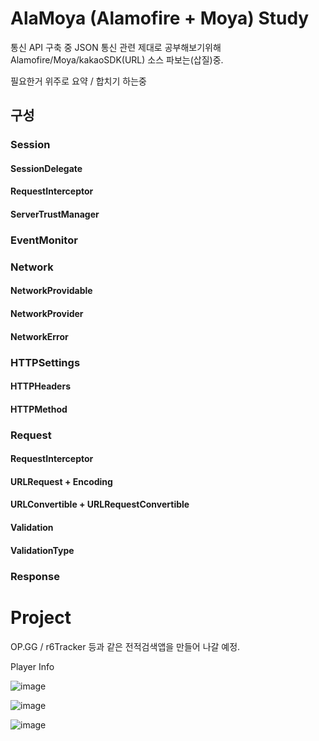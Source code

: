 # AlaMoya (Alamofire + Moya) Study

통신 API 구축 중 JSON 통신 관련 제대로 공부해보기위해 Alamofire/Moya/kakaoSDK(URL) 소스 파보는(삽질)중.

필요한거 위주로 요약 / 합치기 하는중

## 구성

### Session


#### SessionDelegate


#### RequestInterceptor


#### ServerTrustManager



### EventMonitor



### Network


#### NetworkProvidable


#### NetworkProvider


#### NetworkError


### HTTPSettings

#### HTTPHeaders

#### HTTPMethod




### Request


#### RequestInterceptor


#### URLRequest + Encoding


#### URLConvertible + URLRequestConvertible


#### Validation


#### ValidationType


### Response




# Project

OP.GG / r6Tracker 등과 같은 전적검색앱을 만들어 나갈 예정.


Player Info

![image](https://user-images.githubusercontent.com/72787036/233390331-a364092e-43de-4493-992b-2e6d303cf8f7.png)

![image](https://user-images.githubusercontent.com/72787036/233390844-8624de39-3215-4cf8-9d3a-7bc6a6b0a113.png)

![image](https://user-images.githubusercontent.com/72787036/233390920-38f9da52-516f-4fd7-82ad-61dbf35263af.png)
